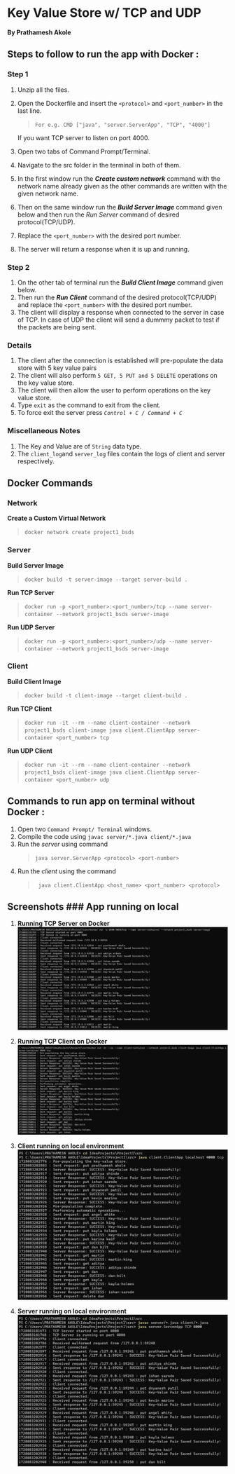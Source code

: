 # **Key Value Store w/ TCP and UDP**

**By Prathamesh Akole**


## Steps to follow to run the app with Docker : 

### Step 1
1. Unzip all the files.
2. Open the Dockerfile and insert the `<protocol>` and `<port_number>` in the last line.
   >`For e.g. CMD ["java", "server.ServerApp", "TCP", "4000"]`

   If you want TCP server to listen on port 4000.
2. Open two tabs of Command Prompt/Terminal.
3. Navigate to the src folder in the terminal in both of them.
4. In the first window run the ***Create custom network*** command with the network name already given as
   the other commands are written with the given network name.
4. Then on the same window run the ***Build Server Image*** command given below and then run the *Run Server* command
of desired protocol(TCP/UDP).
5. Replace the `<port_number>` with the desired port number.
6. The server will return a response when it is up and running.

### Step 2

1. On the other tab of terminal run the ***Build Client Image*** command given below.
2. Then run the ***Run Client*** command of the desired protocol(TCP/UDP) and replace the `<port_number>` 
with the desired port number.
3. The client will display a response when connected to the server in case of TCP. In case of UDP
the client will send a dummmy packet to test if the packets are being sent.

### Details

1. The client after the connection is established will pre-populate the data store with 5 key value pairs
2. The client will also perform `5 GET, 5 PUT and 5 DELETE` operations on the key value store.
3. The client will then allow the user to perform operations on the key value store.
4. Type `exit` as the command to exit from the client.
5. To force exit the server press *`Control + C / Command + C`* 


### Miscellaneous Notes

1. The Key and Value are of `String` data type.
2. The `client_log`and `server_log` files contain the logs of client and server respectively.


## Docker Commands

### Network

**Create a Custom Virtual Network**

>`docker network create project1_bsds`

### Server

**Build Server Image**
>`docker build -t server-image --target server-build .`

**Run TCP Server**
>`docker run -p <port_number>:<port_number>/tcp --name server-container --network project1_bsds server-image`

**Run UDP Server**
>`docker run -p <port_number>:<port_number>/udp --name server-container --network project1_bsds server-image`


### Client

**Build Client Image**
>`docker build -t client-image --target client-build .`

**Run TCP Client**
>`docker run -it --rm --name client-container --network project1_bsds client-image java client.ClientApp server-container <port_number> tcp`

**Run UDP Client**
>`docker run -it --rm --name client-container --network project1_bsds client-image java client.ClientApp server-container <port_number> udp`


## Commands to run app on terminal without Docker :

1. Open two `Command Prompt/ Terminal` windows.
2. Compile the code using `javac server/*.java client/*.java`
3. Run the *server* using command
   >`java server.ServerApp <protocol> <port-number>`
4. Run the *client* using the command
    >` java client.ClientApp <host_name> <port_number> <protocol>`


## Screenshots ### App running on local 

1. **Running TCP Server on Docker**
![img.png](src/screenshots/img.png)

2. **Running TCP Client on Docker**
![img_1.png](src/screenshots/img_1.png)

3. **Client running on local environment**
![img3.png](src/screenshots/img3.png)

4. **Server running on local environment**
![img.png](src/screenshots/img4.png)
